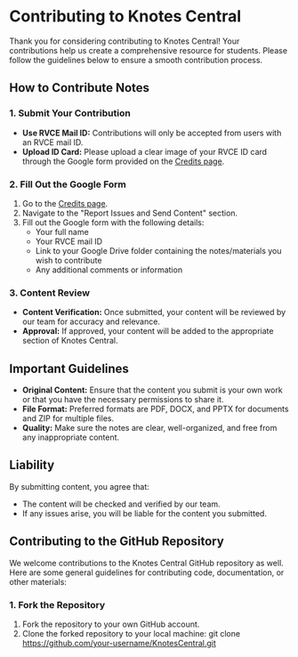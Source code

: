 # Contributing to Knotes Central

Thank you for considering contributing to Knotes Central! Your contributions help us create a comprehensive resource for students. Please follow the guidelines below to ensure a smooth contribution process.

## How to Contribute Notes

### 1. Submit Your Contribution

- **Use RVCE Mail ID:** Contributions will only be accepted from users with an RVCE mail ID.
- **Upload ID Card:** Please upload a clear image of your RVCE ID card through the Google form provided on the [Credits page](credits.html).

### 2. Fill Out the Google Form

1. Go to the [Credits page](https://developer1010x.github.io/KnotesCentral/main/credits.html).
2. Navigate to the "Report Issues and Send Content" section.
3. Fill out the Google form with the following details:
   - Your full name
   - Your RVCE mail ID
   - Link to your Google Drive folder containing the notes/materials you wish to contribute
   - Any additional comments or information

### 3. Content Review

- **Content Verification:** Once submitted, your content will be reviewed by our team for accuracy and relevance.
- **Approval:** If approved, your content will be added to the appropriate section of Knotes Central.

## Important Guidelines

- **Original Content:** Ensure that the content you submit is your own work or that you have the necessary permissions to share it.
- **File Format:** Preferred formats are PDF, DOCX, and PPTX for documents and ZIP for multiple files.
- **Quality:** Make sure the notes are clear, well-organized, and free from any inappropriate content.

## Liability

By submitting content, you agree that:

- The content will be checked and verified by our team.
- If any issues arise, you will be liable for the content you submitted.

## Contributing to the GitHub Repository

We welcome contributions to the Knotes Central GitHub repository as well. Here are some general guidelines for contributing code, documentation, or other materials:

### 1. Fork the Repository

1. Fork the repository to your own GitHub account.
2. Clone the forked repository to your local machine:
   git clone https://github.com/your-username/KnotesCentral.git
